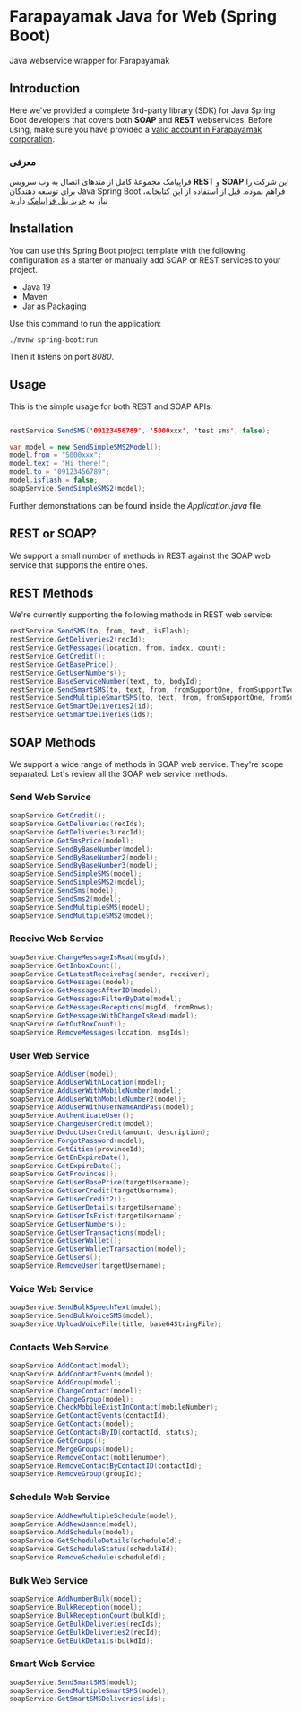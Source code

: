 # Farapayamak Java for Web (Spring Boot)
Java webservice wrapper for Farapayamak 

## Introduction
Here we've provided a complete 3rd-party library (SDK) for Java Spring Boot developers that covers both **SOAP** and **REST** webservices. Before using, make sure you have provided a [valid account in Farapayamak corporation](https://farapayamak.ir/start/).

### معرفی
فراپیامک مجموعۀ کامل از متدهای اتصال به وب سرویس **REST** و **SOAP** این شرکت را برای توسعه دهندگان Java Spring Boot فراهم نموده. قبل از استفاده از این کتابخانه، نیاز به [خرید پنل فراپیامک](https://farapayamak.ir/start/) دارید
## Installation
You can use this Spring Boot project template with the following configuration as a starter or manually add SOAP or REST services to your project.

- Java 19
- Maven
- Jar as Packaging

Use this command to run the application:

`./mvnw spring-boot:run`

Then it listens on port *8080*.

## Usage
This is the simple usage for both REST and SOAP APIs:
```java

restService.SendSMS('09123456789', '5000xxx', 'test sms', false);

var model = new SendSimpleSMS2Model();
model.from = "5000xxx";
model.text = "Hi there!";
model.to = "09123456789";
model.isflash = false;
soapService.SendSimpleSMS2(model);

```
Further demonstrations can be found inside the _Application.java_ file.

## REST or SOAP?
We support a small number of methods in REST against the SOAP web service that supports the entire ones.

## REST Methods
We're currently supporting the following methods in REST web service:

```java
restService.SendSMS(to, from, text, isFlash);
restService.GetDeliveries2(recId);
restService.GetMessages(location, from, index, count);
restService.GetCredit();
restService.GetBasePrice();
restService.GetUserNumbers();
restService.BaseServiceNumber(text, to, bodyId);
restService.SendSmartSMS(to, text, from, fromSupportOne, fromSupportTwo);
restService.SendMultipleSmartSMS(to, text, from, fromSupportOne, fromSupportTwo);
restService.GetSmartDeliveries2(id);
restService.GetSmartDeliveries(ids);
```

## SOAP Methods
We support a wide range of methods in SOAP web service. They're scope separated. Let's review all the SOAP web service methods.

### Send Web Service

```java
soapService.GetCredit();
soapService.GetDeliveries(recIds);
soapService.GetDeliveries3(recId);
soapService.GetSmsPrice(model);
soapService.SendByBaseNumber(model);
soapService.SendByBaseNumber2(model);
soapService.SendByBaseNumber3(model);
soapService.SendSimpleSMS(model);
soapService.SendSimpleSMS2(model);
soapService.SendSms(model);
soapService.SendSms2(model);
soapService.SendMultipleSMS(model);
soapService.SendMultipleSMS2(model);
```

### Receive Web Service

```java
soapService.ChangeMessageIsRead(msgIds);
soapService.GetInboxCount();
soapService.GetLatestReceiveMsg(sender, receiver);
soapService.GetMessages(model);
soapService.GetMessagesAfterID(model);
soapService.GetMessagesFilterByDate(model);
soapService.GetMessagesReceptions(msgId, fromRows);
soapService.GetMessagesWithChangeIsRead(model);
soapService.GetOutBoxCount();
soapService.RemoveMessages(location, msgIds);
```

### User Web Service

```java
soapService.AddUser(model);
soapService.AddUserWithLocation(model);
soapService.AddUserWithMobileNumber(model);
soapService.AddUserWithMobileNumber2(model);
soapService.AddUserWithUserNameAndPass(model);
soapService.AuthenticateUser();
soapService.ChangeUserCredit(model);
soapService.DeductUserCredit(amount, description);
soapService.ForgotPassword(model);
soapService.GetCities(provinceId);
soapService.GetEnExpireDate();
soapService.GetExpireDate();
soapService.GetProvinces();
soapService.GetUserBasePrice(targetUsername);
soapService.GetUserCredit(targetUsername);
soapService.GetUserCredit2();
soapService.GetUserDetails(targetUsername);
soapService.GetUserIsExist(targetUsername);
soapService.GetUserNumbers();
soapService.GetUserTransactions(model);
soapService.GetUserWallet();
soapService.GetUserWalletTransaction(model);
soapService.GetUsers();
soapService.RemoveUser(targetUsername);
```

### Voice Web Service

```java
soapService.SendBulkSpeechText(model);
soapService.SendBulkVoiceSMS(model);
soapService.UploadVoiceFile(title, base64StringFile);
```

### Contacts Web Service

```java
soapService.AddContact(model);
soapService.AddContactEvents(model);
soapService.AddGroup(model);
soapService.ChangeContact(model);
soapService.ChangeGroup(model);
soapService.CheckMobileExistInContact(mobileNumber);
soapService.GetContactEvents(contactId);
soapService.GetContacts(model);
soapService.GetContactsByID(contactId, status);
soapService.GetGroups();
soapService.MergeGroups(model);
soapService.RemoveContact(mobilenumber);
soapService.RemoveContactByContactID(contactId);
soapService.RemoveGroup(groupId);
```

### Schedule Web Service

```java
soapService.AddNewMultipleSchedule(model);
soapService.AddNewUsance(model);
soapService.AddSchedule(model);
soapService.GetScheduleDetails(scheduleId);
soapService.GetScheduleStatus(scheduleId);
soapService.RemoveSchedule(scheduleId);
```

### Bulk Web Service

```java
soapService.AddNumberBulk(model);
soapService.BulkReception(model);
soapService.BulkReceptionCount(bulkId);
soapService.GetBulkDeliveries(recIds);
soapService.GetBulkDeliveries2(recId);
soapService.GetBulkDetails(bulkdId);
```

### Smart Web Service

```java
soapService.SendSmartSMS(model);
soapService.SendMultipleSmartSMS(model);
soapService.GetSmartSMSDeliveries(ids);
```